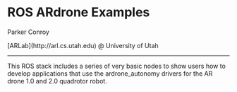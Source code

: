 <h1>ROS ARdrone Examples</h1>
<p>Parker Conroy</p>
<p>[ARLab](http://arl.cs.utah.edu) @ University of Utah</p>


-------------------------
This ROS stack includes a series of very basic nodes to show users how to develop applications that use the ardrone_autonomy drivers for the AR drone 1.0 and 2.0 quadrotor robot.
